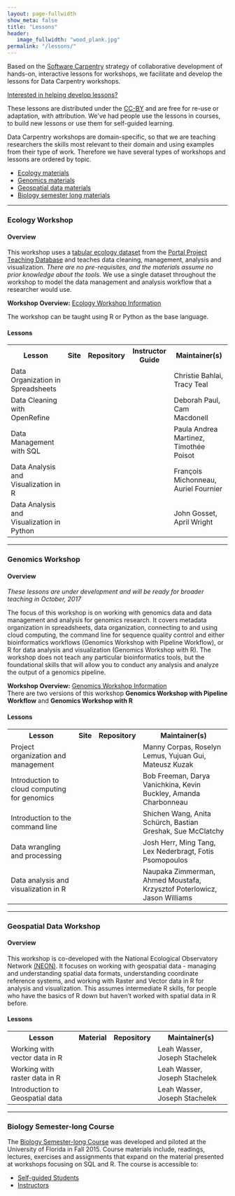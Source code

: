 ```yaml
---
layout: page-fullwidth
show_meta: false
title: "Lessons"
header:
   image_fullwidth: "wood_plank.jpg"
permalink: "/lessons/"
---
```


Based on the [Software Carpentry](http://software-carpentry.org) strategy of collaborative development
of hands-on, interactive lessons for workshops, we facilitate and
develop the lessons for Data Carpentry workshops.

[Interested in helping develop lessons?](/involved-lessons/)

These lessons are distributed under the [CC-BY](https://creativecommons.org/licenses/by/2.0/) and are free for re-use or adaptation, with attribution. We've had people use the lessons in courses, to build new lessons or use them for self-guided learning.

Data Carpentry workshops are domain-specific, so that we are teaching researchers the skills most relevant to their domain and using examples from their type of work. Therefore we have several types of workshops and lessons are ordered by topic.

- [Ecology materials](#ecology-workshop)
- [Genomics materials](#genomics-workshop)
- [Geospatial data materials](#geospatial-data-workshop)
- [Biology semester long materials](#biology-semester-long-course)

<hr>

### Ecology Workshop

#### Overview

This workshop uses a [tabular ecology dataset](https://github.com/datacarpentry/ecology-workshop/blob/master/data.md) from the [Portal Project Teaching Database](https://figshare.com/articles/Portal_Project_Teaching_Database/1314459) and teaches data cleaning, management, analysis and visualization. *There are no pre-requisites, and the materials assume no prior knowledge about the tools.* We use a single dataset throughout the workshop to model the data management and analysis workflow that a researcher would use.

**Workshop Overview:** [Ecology Workshop Information](http://www.datacarpentry.org/ecology-workshop/)

The workshop can be taught using R or Python as the base language.

#### Lessons


<table class="table table-striped">
  <tr>
    <th>Lesson</th>
    <th>Site</th>
    <th>Repository</th>
    <th>Instructor Guide</th>
    <th>Maintainer(s)</th>
  </tr>
  <tr>
    <td>Data Organization in Spreadsheets</td>
    <td><a href="{{site.dc_github_site_url}}/spreadsheet-ecology-lesson/" target="_blank" class="icon-browser" title="icon-browser"></a></td>
    <td><a href="{{site.dc_github_repo_url}}/spreadsheet-ecology-lesson/" target="_blank" class="icon-github" title="icon-github"></a></td>
    <td><a href="{{site.dc_github_site_url}}/spreadsheet-ecology-lesson/guide/" target="_blank" class="icon-github" title="icon-browser"></a></td>
    <td>Christie Bahlai, Tracy Teal</td>
  </tr>
  <tr>
    <td>Data Cleaning with OpenRefine</td>
    <td><a href="{{site.dc_github_site_url}}/OpenRefine-ecology-lesson/" target="_blank" class="icon-browser" title="icon-browser"></a></td>
    <td><a href="{{site.dc_github_repo_url}}/OpenRefine-ecology-lesson/" target="_blank" class="icon-github" title="icon-github"></a></td>
    <td><a href="{{site.dc_github_site_url}}/OpenRefine-ecology-lesson/guide/" target="_blank" class="icon-github" title="icon-browser"></a></td>
    <td>Deborah Paul, Cam Macdonell</td>
  </tr>
  <tr>
    <td>Data Management with SQL</td>
    <td><a href="{{site.dc_github_site_url}}/sql-ecology-lesson/" target="_blank" class="icon-browser" title="icon-browser"></a></td>
    <td><a href="{{site.dc_github_repo_url}}/sql-ecology-lesson/" target="_blank" class="icon-github" title="icon-github"></a></td>
    <td><a href="{{site.dc_github_site_url}}/sql-ecology-lesson/guide/" target="_blank" class="icon-github" title="icon-browser"></a></td>
    <td>Paula Andrea Martinez, Timothée Poisot</td>
  </tr>
  <tr>
    <td>Data Analysis and Visualization in R</td>
    <td><a href="{{site.dc_github_site_url}}/R-ecology-lesson/" target="_blank" class="icon-browser" title="icon-browser"></a></td>
    <td><a href="{{site.dc_github_repo_url}}/R-ecology-lesson/" target="_blank" class="icon-github" title="icon-github"></a></td>
    <td><a href="{{site.dc_github_repo_url}}/R-ecology-lesson/blob/gh-pages/instructor-notes.md" target="_blank" class="icon-github" title="icon-github"></a></td>
    <td>François Michonneau, Auriel Fournier</td>
  </tr>
  <tr>
    <td>Data Analysis and Visualization in Python</td>
    <td><a href="{{site.dc_github_site_url}}/python-ecology-lesson/" target="_blank" class="icon-browser" title="icon-browser"></a></td>
    <td><a href="{{site.dc_github_repo_url}}/python-ecology-lesson/" target="_blank" class="icon-github" title="icon-github"></a></td>
    <td><a href="{{site.dc_github_site_url}}/python-ecology-lesson/guide/" target="_blank" class="icon-github" title="icon-browser"></a></td>
    <td>John Gosset, April Wright</td>
  </tr>
</table>

<hr>

### Genomics Workshop

#### Overview

*These lessons are under development and will be ready for broader teaching in October, 2017*

The focus of this workshop is on working with genomics data and data management and analysis for genomics research. It covers metadata organization in spreadsheets, data organization, connecting to and using cloud computing, the command line for sequence quality control and either bioinformatics workflows (Genomics Workshop with Pipeline Workflow), or R for data analysis and visualization (Genomics Workshop with R). The workshop does not teach any particular bioinformatics tools, but the foundational skills that will allow you to conduct any analysis and analyze the output of a genomics pipeline.

**Workshop Overview:** [Genomics Workshop Information](http://www.datacarpentry.org/genomics-workshop/)  
There are two versions of this workshop **Genomics Workshop with Pipeline Workflow** and **Genomics Workshop with R**


#### Lessons

<table class="table table-striped">
  <tr>
    <th>Lesson</th>
    <th>Site</th>
    <th>Repository</th>
    <th>Maintainer(s)</th>
  </tr>
  <tr>
    <td>Project organization and management</td>
    <td><a href="{{site.dc_website_url}}/organization-genomics" target="_blank" class="icon-browser" title="icon-browser"></a></td>
    <td><a href="{{site.dc_github_repo_url}}/organization-genomics/" target="_blank" class="icon-github" title="icon-github"></a></td>
    <td>Manny Corpas, Roselyn Lemus, Yujuan Gui, Mateusz Kuzak</td>
</tr>
  <tr>
    <td>Introduction to cloud computing for genomics</td>
    <td><a href="{{site.dc_website_url}}/cloud-genomics" target="_blank" class="icon-browser" title="icon-browser"></a></td>
   <td><a href="{{site.dc_github_repo_url}}/cloud-genomics/" target="_blank" class="icon-github" title="icon-github"></a></td>
    <td>Bob Freeman, Darya Vanichkina, Kevin Buckley, Amanda Charbonneau</td>
  </tr>
  <tr>
    <td>Introduction to the command line</td>
    <td><a href="{{site.dc_website_url}}/shell-genomics/" target="_blank" class="icon-browser" title="icon-browser"></a></td>
   <td><a href="{{site.dc_github_repo_url}}/shell-genomics/" target="_blank" class="icon-github" title="icon-github"></a></td>
    <td>Shichen Wang, Anita Schürch, Bastian Greshak, Sue McClatchy</td>
  </tr>
  <tr>
    <td>Data wrangling and processing</td>
    <td><a href="{{site.dc_website_url}}/wrangling-genomics/" target="_blank" class="icon-browser" title="icon-browser"></a></td>
   <td><a href="{{site.dc_github_repo_url}}/wrangling-genomics/" target="_blank" class="icon-github" title="icon-github"></a></td>
    <td>Josh Herr, Ming Tang, Lex Nederbragt, Fotis Psomopoulos</td>
  </tr>
  <tr>
    <td>Data analysis and visualization in R</td>
    <td><a href="{{site.dc_website_url}}/R-genomics/" target="_blank" class="icon-browser" title="icon-browser"></a></td>
    <td><a href="{{site.dc_github_repo_url}}/R-genomics/" target="_blank" class="icon-github" title="icon-github"></a></td>
    <td>Naupaka Zimmerman, Ahmed Moustafa, Krzysztof Poterlowicz, Jason Williams</td>
  </tr>
</table>

<hr>

### Geospatial Data Workshop

#### Overview

This workshop is co-developed with the National Ecological Observatory Network [(NEON)](http://www.neonscience.org). It focuses on working with geospatial data - managing and understanding spatial data formats, understanding coordinate reference systems, and working with Raster and Vector data in R for analysis and visualization.  This assumes intermediate R skills, for people who have the basics of R down but haven’t worked with spatial data in R before.

#### Lessons

<table class="table table-striped">
  <tr>
    <th>Lesson</th>
    <th>Material</th>
    <th>Repository</th>
    <th>Maintainer(s)</th>
  </tr>
  <tr>
    <td>Working with vector data in R</td>
    <td><a href="http://neondataskills.org/tutorial-series/vector-data-series/" target="_blank" class="icon-browser" title="icon-browser"></a></td>
    <td><a href="{{site.dc_github_repo_url}}/NEON-R-Spatial-Vector" target="_blank" class="icon-github" title="icon-github"></a></td>
    <td>Leah Wasser, Joseph Stachelek</td>
  </tr>
  <tr>
    <td>Working with raster data in R</td>
    <td><a href="http://neondataskills.org/tutorial-series/raster-data-series/" target="_blank" class="icon-browser" title="icon-browser"></a></td>
    <td><a href="{{site.dc_github_repo_url}}/NEON-R-Spatial-Raster" target="_blank" class="icon-github" title="icon-github"></a></td>
    <td>Leah Wasser, Joseph Stachelek</td>
  </tr>
  <tr>
    <td>Introduction to Geospatial data</td>
    <td><a href="http://www.datacarpentry.org/r-spatial-data-management-intro/" target="_blank" class="icon-browser" title="icon-browser"></a></td>
    <td><a href="{{site.dc_github_repo_url}}/r-spatial-data-management-intro/" target="_blank" class="icon-github" title="icon-github"></a></td>
    <td>Leah Wasser, Joseph Stachelek</td>
  </tr>


  </table>


<hr>

### Biology Semester-long Course

The [Biology Semester-long Course](http://www.datacarpentry.org/semester-biology/)
was developed and piloted at the University of Florida in Fall 2015.
Course materials include, readings, lectures, exercises and assignments
that expand on the material presented at workshops focusing on SQL and R.
The course is accessible to:

- [Self-guided Students](http://www.datacarpentry.org/semester-biology/START-for-self-guided-students)
- [Instructors](http://www.datacarpentry.org/semester-biology/docs/)
